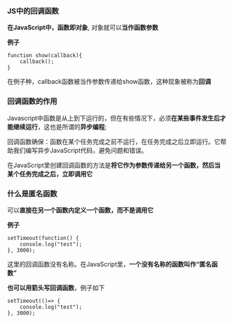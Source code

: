 ### JS中的回调函数
**在JavaScript中，函数即对象**, 对象就可以**当作函数参数**

**例子**
```
function show(callback){
    callback();
}
```

在例子种，callback函数被当作参数传递给show函数，这种现象被称为**回调**

### 回调函数的作用
Javascript中函数是从上到下运行的，但在有些情况下，必须**在某些事件发生后才能继续运行**，这也是所谓的**异步编程**;

回调函数确保：函数在某个任务完成之前不运行，在任务完成之后立即运行。它帮助我们编写异步JavaScript代码，避免问题和错误。

在JavaScript里创建回调函数的方法是**将它作为参数传递给另一个函数，然后当某个任务完成之后，立即调用它**

### 什么是匿名函数
可以**直接在另一个函数内定义一个函数，而不是调用它**

**例子**
```
setTimeout(function() {
    console.log("test");
}, 3000);
```

这里的回调函数没有名称。在JavaScript里，**一个没有名称的函数叫作“匿名函数”**

**也可以用箭头写回调函数**，例子如下
```
setTimeout(()=> {
    console.log("test");
}, 3000);
```

